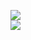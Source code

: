 [![](https://img.shields.io/badge/Made%20With-Github%20Spray-lightgrey.svg?style=for-the-badge&logo=github)](https://github.com/Annihil/github-spray#6205)  
[![](https://i.imgur.com/2DrTn0Z.gif)](https://github.com/Annihil/github-spray)
